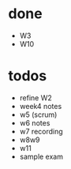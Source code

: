 # done
+ W3
+ W10

# todos
+ refine W2
+ week4 notes
+ w5 (scrum)
+ w6 notes
+ w7 recording
+ w8w9
+ w11
+ sample exam